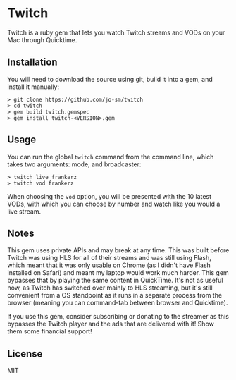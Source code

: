 # Twitch

Twitch is a ruby gem that lets you watch Twitch streams and VODs on your Mac through Quicktime. 

## Installation

You will need to download the source using git, build it into a gem, and install it manually:

```
> git clone https://github.com/jo-sm/twitch
> cd twitch
> gem build twitch.gemspec
> gem install twitch-<VERSION>.gem
```

## Usage

You can run the global `twitch` command from the command line, which takes two arguments: mode, and broadcaster:

```
> twitch live frankerz
> twitch vod frankerz
```

When choosing the `vod` option, you will be presented with the 10 latest VODs, with which you can choose by number and watch like you would a live stream.

## Notes

This gem uses private APIs and may break at any time. This was built before Twitch was using HLS for all of their streams and was still using Flash, which meant that it was only usable on Chrome (as I didn't have Flash installed on Safari) and meant my laptop would work much harder. This gem bypasses that by playing the same content in QuickTime. It's not as useful now, as Twitch has switched over mainly to HLS streaming, but it's still convenient from a OS standpoint as it runs in a separate process from the browser (meaning you can command-tab between browser and Quicktime).

If you use this gem, consider subscribing or donating to the streamer as this bypasses the Twitch player and the ads that are delivered with it! Show them some financial support!

## License

MIT
